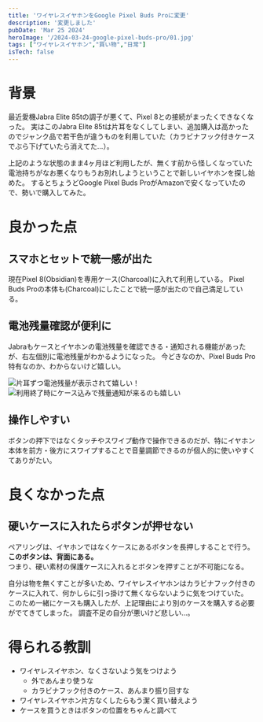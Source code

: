 ```yaml
---
title: 'ワイヤレスイヤホンをGoogle Pixel Buds Proに変更'
description: '変更しました'
pubDate: 'Mar 25 2024'
heroImage: '/2024-03-24-google-pixel-buds-pro/01.jpg'
tags: ["ワイヤレスイヤホン","買い物","日常"]
isTech: false
---
```


# 背景

最近愛機Jabra Elite 85tの調子が悪くて、Pixel 8との接続がまったくできなくなった。
実はこのJabra Elite 85tは片耳をなくしてしまい、追加購入は高かったのでジャンク品で若干色が違うものを利用していた（カラビナフック付きケースでぶら下げていたら消えてた...）。

上記のような状態のまま4ヶ月ほど利用したが、無くす前から怪しくなっていた電池持ちがなお悪くなりもうお別れしようということで新しいイヤホンを探し始めた。
するとちょうどGoogle Pixel Buds ProがAmazonで安くなっていたので、勢いで購入してみた。

# 良かった点

## スマホとセットで統一感が出た

現在Pixel 8(Obsidian)を専用ケース(Charcoal)に入れて利用している。
Pixel Buds Proの本体も(Charcoal)にしたことで統一感が出たので自己満足している。

## 電池残量確認が便利に

Jabraもケースとイヤホンの電池残量を確認できる・通知される機能があったが、右左個別に電池残量がわかるようになった。
今どきなのか、Pixel Buds Pro特有なのか、わからないけど嬉しい。

![片耳ずつ電池残量が表示されて嬉しい！](/2024-03-24-google-pixel-buds-pro/02.png)
![利用終了時にケース込みで残量通知が来るのも嬉しい](/2024-03-24-google-pixel-buds-pro/03.png)

## 操作しやすい

ボタンの押下ではなくタッチやスワイプ動作で操作できるのだが、特にイヤホン本体を前方・後方にスワイプすることで音量調節できるのが個人的に使いやすくてありがたい。

# 良くなかった点

## 硬いケースに入れたらボタンが押せない

ペアリングは、イヤホンではなくケースにあるボタンを長押しすることで行う。
__このボタンは、背面にある。__<br>
つまり、硬い素材の保護ケースに入れるとボタンを押すことが不可能になる。

自分は物を無くすことが多いため、ワイヤレスイヤホンはカラビナフック付きのケースに入れて、何かしらに引っ掛けて無くならないように気をつけていた。
このため一緒にケースも購入したが、上記理由により別のケースを購入する必要がでてきてしまった。
調査不足の自分が悪いけど悲しい...。

# 得られる教訓

- ワイヤレスイヤホン、なくさないよう気をつけよう
  - 外であんまり使うな
  - カラビナフック付きのケース、あんまり振り回すな
- ワイヤレスイヤホン片方なくしたらもう潔く買い替えよう
- ケースを買うときはボタンの位置をちゃんと調べて